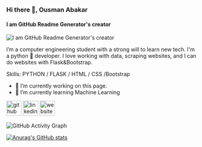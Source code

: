 ### Hi there 👋, Ousman Abakar
#### I am GitHub Readme Generator's creator
![I am GitHub Readme Generator's creator](https://arturssmirnovs.github.io/github-profile-readme-generator/images/banner.png)

I’m a computer engineering student with a strong will to learn new tech. I'm a python 🐍 developer. I love working with data, scraping websites, and I can do websites with Flask&Bootstrap.

Skills: PYTHON / FLASK / HTML / CSS /Bootstrap

- 🔭 I’m currently working on this page. 
- 🌱 I’m currently learning Machine Learning 


[<img src='https://cdn.jsdelivr.net/npm/simple-icons@3.0.1/icons/github.svg' alt='github' height='40'>](https://github.com/https://github.com/ousmanabakar)  [<img src='https://cdn.jsdelivr.net/npm/simple-icons@3.0.1/icons/linkedin.svg' alt='linkedin' height='40'>](https://www.linkedin.com/in/https://www.linkedin.com/in/ousman-abakar-hamid-726721166//)  [<img src='https://cdn.jsdelivr.net/npm/simple-icons@3.0.1/icons/icloud.svg' alt='website' height='40'>](https://ousmanabakar.github.io/cv/#about)  

![GitHub Activity Graph](https://activity-graph.herokuapp.com/graph?username=ousmanabakar)  


[![Anurag's GitHub stats](https://github-readme-stats.vercel.app/api?username=ousmanabakar)](https://github.com/anuraghazra/github-readme-stats)
